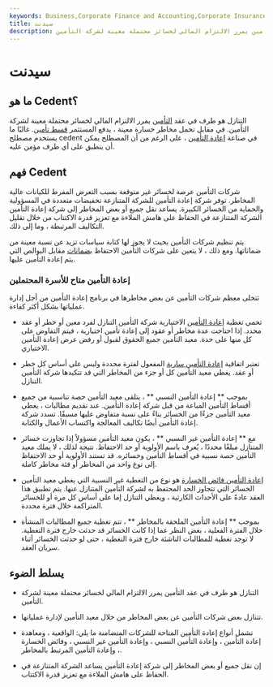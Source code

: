 ```yaml
---
keywords: Business,Corporate Finance and Accounting,Corporate Insurance
title: سيدنت
description: التنازل هو طرف في عقد التأمين يمرر الالتزام المالي لخسائر محتملة معينة لشركة التأمين.
---
```


# سيدنت
## ما هو Cedent؟

التنازل هو طرف في عقد [التأمين](/insurance) يمرر الالتزام المالي لخسائر محتملة معينة لشركة التأمين. في مقابل تحمل مخاطر خسارة معينة ، يدفع المستثمر [قسط تأمين](/insurance-premium). غالبًا ما يستخدم مصطلح cedent في صناعة [إعادة التأمين](/reinsurance) ، على الرغم من أن المصطلح يمكن أن ينطبق على أي طرف مؤمن عليه.

## فهم Cedent

شركات التأمين عرضة لخسائر غير متوقعة بسبب التعرض المفرط للكيانات عالية المخاطر. توفر شركة إعادة التأمين للشركة المتنازعة تخفيضات متعددة في المسؤولية والحماية من الخسائر الكبيرة. يساعد نقل جميع أو بعض المخاطر إلى شركة إعادة التأمين الشركة المتنازعة في الحفاظ على هامش الملاءة مع تعزيز قدرة الاكتتاب من خلال تقليل التكاليف المرتبطة ، وما إلى ذلك.

يتم تنظيم شركات التأمين بحيث لا يجوز لها كتابة سياسات تزيد عن نسبة معينة من ضماناتها. ومع ذلك ، لا يتعين على شركات التأمين الاحتفاظ [بضمانات](/collateral) مقابل البوالص التي يتم إعادة التأمين عليها.

### إعادة التأمين متاح للأسرة المحتملين

تتخلى معظم شركات التأمين عن بعض مخاطرها في برنامج إعادة التأمين من أجل إدارة عملياتها بشكل أكثر كفاءة.

- تحمي تغطية [إعادة التأمين](/facultative-reinsurance) الاختيارية شركة التأمين التنازل لفرد معين أو خطر أو عقد محدد. إذا احتاجت عدة مخاطر أو عقود إلى إعادة تأمين اختيارية ، فيتم التفاوض على كل منها على حدة. معيد التأمين جميع الحقوق لقبول أو رفض عرض إعادة التأمين الاختياري.

- تعتبر اتفاقية [إعادة التأمين سارية](/treaty-reinsurance) المفعول لفترة محددة وليس على أساس كل خطر أو عقد. يغطي معيد التأمين كل أو جزء من المخاطر التي قد تتكبدها شركة التأمين التنازل.

- بموجب ** إعادة التأمين النسبي ** ، يتلقى معيد التأمين حصة تناسبية من جميع أقساط التأمين المباعة من قبل شركة إعادة التأمين. عند تقديم مطالبات ، يغطي معيد التأمين جزءًا من الخسائر بناءً على نسبة متفاوض عليها مسبقًا. تسدد شركة إعادة التأمين أيضًا تكاليف المعالجة واكتساب الأعمال والكتابة.

- مع ** إعادة التأمين غير النسبي ** ، يكون معيد التأمين مسؤولاً إذا تجاوزت خسائر المتنازل مبلغًا محددًا ، يُعرف باسم الأولوية أو حد الاحتفاظ. نتيجة لذلك ، لا يملك معيد التأمين حصة نسبية في أقساط التأمين وخسائره. قد تستند الأولوية أو حد الاحتفاظ إلى نوع واحد من المخاطر أو فئة مخاطر كاملة.

- [إعادة التأمين فائض الخسارة](/excess-loss-reinsurance) هو نوع من التغطية غير النسبية التي يغطي معيد التأمين الخسائر التي تتجاوز الحد المحتفظ به لشركة التأمين المتنازل عنها. يتم تطبيق هذا العقد عادةً على الأحداث الكارثية ، ويغطي التنازل إما على أساس كل مرة أو للخسائر المتراكمة خلال فترة محددة.

- بموجب ** إعادة التأمين الملحقة بالمخاطر ** ، تتم تغطية جميع المطالبات المنشأة خلال الفترة الفعلية ، بغض النظر عما إذا كانت الخسائر قد حدثت خارج فترة التغطية. لا توجد تغطية للمطالبات الناشئة خارج فترة التغطية ، حتى لو حدثت الخسائر أثناء سريان العقد.

## يسلط الضوء

- التنازل هو طرف في عقد التأمين يمرر الالتزام المالي لخسائر محتملة معينة لشركة التأمين.

- تتنازل بعض شركات التأمين عن بعض المخاطر من خلال معيد التأمين لإدارة عملياتها.

- تشمل أنواع إعادة التأمين المتاحة للشركات المتضامنة ما يلي: الواقعية ، ومعاهدة إعادة التأمين ، وإعادة التأمين النسبي ، وإعادة التأمين غير النسبي ، وفائض الخسارة ، وإعادة التأمين المرتبط بالمخاطر.

- إن نقل جميع أو بعض المخاطر إلى شركة إعادة التأمين يساعد الشركة المتنازعة في الحفاظ على هامش الملاءة مع تعزيز قدرة الاكتتاب.

